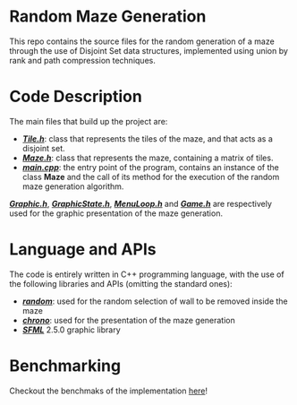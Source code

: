 # Random Maze Generation
This repo contains the source files for the random generation of a maze through the use of Disjoint Set data structures, implemented using union by rank and path compression techniques.


# Code Description
The main files that build up the project are:

- [**_Tile.h_**](https://github.com/LeoGori/RandomMazeGeneration/blob/main/Tile.h): class that represents the tiles of the maze, and that acts as a disjoint set.
- [**_Maze.h_**](https://github.com/LeoGori/RandomMazeGeneration/blob/main/Maze.h): class that represents the maze, containing a matrix of tiles.
- [**_main.cpp_**](https://github.com/LeoGori/RandomMazeGeneration/blob/main/main.cpp): the entry point of the program, contains an instance of the class **Maze** and the call of its method for the execution of the random maze generation algorithm.

[**_Graphic.h_**](https://github.com/LeoGori/RandomMazeGeneration/blob/main/Graphic.h), [**_GraphicState.h_**](https://github.com/LeoGori/RandomMazeGeneration/blob/main/GraphicState.h), [**_MenuLoop.h_**](https://github.com/LeoGori/RandomMazeGeneration/blob/main/MenuLoop.h) and [**_Game.h_**](https://github.com/LeoGori/RandomMazeGeneration/blob/main/Game.h) are respectively used for the graphic presentation of the maze generation.

# Language and APIs
The code is entirely written in C++ programming language, with the use of the following libraries and APIs (omitting the standard ones):

- [**_random_**](https://www.cplusplus.com/reference/random/): used for the random selection of wall to be removed inside the maze
- [**_chrono_**](https://www.cplusplus.com/reference/chrono/): used for the presentation of the maze generation
- [**_SFML_**](https://www.sfml-dev.org/) 2.5.0 graphic library

# Benchmarking
Checkout the benchmaks of the implementation [here](https://colab.research.google.com/drive/1kLGa8e6yBhUF3DqU0ZwF65sBCby3ecHZ?usp=sharing)!
